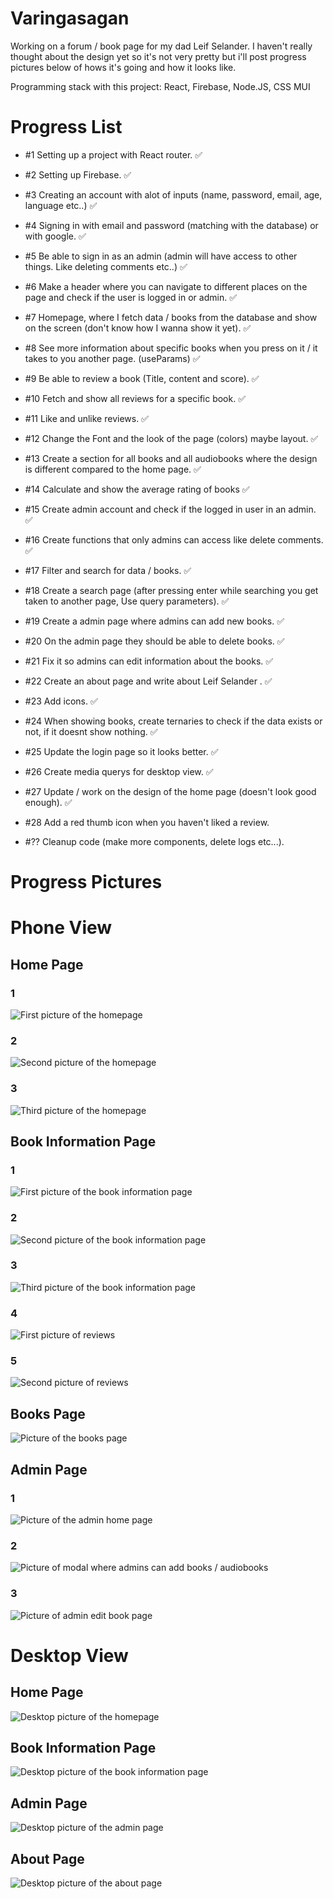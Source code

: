 # Varingasagan

Working on a forum / book page for my dad Leif Selander.
I haven't really thought about the design yet so it's not very pretty but i'll post progress pictures below of hows it's going and how it looks like.

Programming stack with this project:
React,
Firebase,
Node.JS,
CSS
MUI

# Progress List
- #1 Setting up a project with React router. ✅
- #2 Setting up Firebase. ✅
- #3 Creating an account with alot of inputs (name, password, email, age, language etc..) ✅
- #4 Signing in with email and password (matching with the database) or with google. ✅
- #5 Be able to sign in as an admin (admin will have access to other things. Like deleting comments etc..) ✅
- #6 Make a header where you can navigate to different places on the page and check if the user is logged in or admin. ✅
- #7 Homepage, where I fetch data / books from the database and show on the screen (don't know how I wanna show it yet). ✅
- #8 See more information about specific books when you press on it / it takes to you another page. (useParams) ✅
- #9 Be able to review a book (Title, content and score). ✅
- #10 Fetch and show all reviews for a specific book. ✅
- #11 Like and unlike reviews. ✅
- #12 Change the Font and the look of the page (colors) maybe layout. ✅
- #13 Create a section for all books and all audiobooks where the design is different compared to the home page. ✅
- #14 Calculate and show the average rating of books ✅
- #15 Create admin account and check if the logged in user in an admin. ✅
- #16 Create functions that only admins can access like delete comments. ✅
- #17 Filter and search for data / books. ✅
- #18 Create a search page (after pressing enter while searching you get taken to another page, Use query parameters). ✅
- #19 Create a admin page where admins can add new books. ✅
- #20 On the admin page they should be able to delete books. ✅
- #21 Fix it so admins can edit information about the books. ✅
- #22 Create an about page and write about Leif Selander . ✅
- #23 Add icons. ✅
- #24 When showing books, create ternaries to check if the data exists or not, if it doesnt show nothing. ✅
- #25 Update the login page so it looks better. ✅
- #26 Create media querys for desktop view. ✅
- #27 Update / work on the design of the home page (doesn't look good enough). ✅
- #28 Add a red thumb icon when you haven't liked a review.

- #?? Cleanup code (make more components, delete logs etc...).

# Progress Pictures

# Phone View
## Home Page
### 1
![First picture of the homepage](frontend/src/assets/pictures/progress-pic-home-1.png)

### 2
![Second picture of the homepage](frontend/src/assets/pictures/progress-pic-home-2.png)

### 3
![Third picture of the homepage](frontend/src/assets/pictures/progress-pic-home-3.png)


## Book Information Page
### 1
![First picture of the book information page](frontend/src/assets/pictures/progress-pic-info-1.png)

### 2
![Second picture of the book information page](frontend/src/assets/pictures/progress-pic-info-2.png)

### 3
![Third picture of the book information page](frontend/src/assets/pictures/progress-pic-info-3.png)

### 4
![First picture of reviews](frontend/src/assets/pictures/progress-pic-review-1.png)

### 5
![Second picture of reviews](frontend/src/assets/pictures/progress-pic-review-2.png)


## Books Page
![Picture of the books page](frontend/src/assets/pictures/progress-pic-books-1.png)

## Admin Page
### 1
![Picture of the admin home page](frontend/src/assets/pictures/progress-pic-admin-home-1.png)

### 2
![Picture of modal where admins can add books / audiobooks](frontend/src/assets/pictures/progress-pic-admin-add-1.png)

### 3
![Picture of admin edit book page](frontend/src/assets/pictures/progress-pic-admin-edit-1.png)


# Desktop View
## Home Page
![Desktop picture of the homepage](frontend/src/assets/pictures/progress-pic-desktop-home-1.png)

## Book Information Page
![Desktop picture of the book information page](frontend/src/assets/pictures/progress-pic-desktop-info-1.png)

## Admin Page
![Desktop picture of the admin page](frontend/src/assets/pictures/progress-pic-desktop-admin-1.png)

## About Page
![Desktop picture of the about page](frontend/src/assets/pictures/progress-pic-desktop-about-1.png)